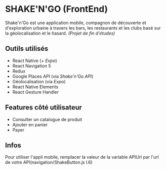 # SHAKE'N'GO (FrontEnd)
 
Shake'n'Go est une application mobile, compagnon de découverte et d'exploration urbaine à travers les bars, les restaurants et les clubs basé sur la géolocalisation et le hasard. *(Projet de fin d'études)*

## Outils utilisés
- React Native (+ *Expo*) 
- React Navigation 5
- Redux 
- Google Places API (via *Shake'n'Go API*) 
- Géolocalisation (via *Expo*)
- React Native Elements
- React Gesture Handler


## Features côté utilisateur
- Consulter un catalogue de produit  
- Ajouter en panier
- Payer

## Infos
Pour utiliser l'appli mobile, remplacer la valeur de la variable APIUrl par l'url de votre API(navigation/ShakeButton.js l.6)
